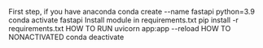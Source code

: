 First step, if you have anaconda
conda create --name fastapi python=3.9
conda activate fastapi
Install module in requirements.txt
pip install -r requirements.txt
HOW TO RUN
uvicorn app:app --reload
HOW TO NONACTIVATED
conda deactivate
